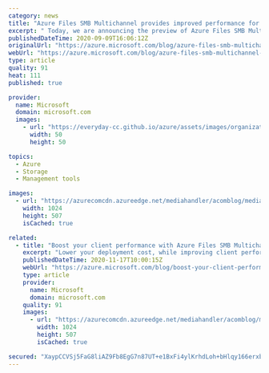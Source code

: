 ```yaml
---
category: news
title: "Azure Files SMB Multichannel provides improved performance for clients"
excerpt: " Today, we are announcing the preview of Azure Files SMB Multichannel on premium tier. With this release, Azure Files clients can now take advantage of this technology with premium file shares in the cloud."
publishedDateTime: 2020-09-09T16:06:12Z
originalUrl: "https://azure.microsoft.com/blog/azure-files-smb-multichannel-provides-improved-performance-for-clients/"
webUrl: "https://azure.microsoft.com/blog/azure-files-smb-multichannel-provides-improved-performance-for-clients/"
type: article
quality: 91
heat: 111
published: true

provider:
  name: Microsoft
  domain: microsoft.com
  images:
    - url: "https://everyday-cc.github.io/azure/assets/images/organizations/microsoft.com-50x50.jpg"
      width: 50
      height: 50

topics:
  - Azure
  - Storage
  - Management tools

images:
  - url: "https://azurecomcdn.azureedge.net/mediahandler/acomblog/media/Default/blog/96ef0aa8-fa88-4ffa-a245-0b342947e4ff.png"
    width: 1024
    height: 507
    isCached: true

related:
  - title: "Boost your client performance with Azure Files SMB Multichannel"
    excerpt: "Lower your deployment cost, while improving client performance with Server Message Block (SMB) Multichannel on premium tier."
    publishedDateTime: 2020-11-17T10:00:15Z
    webUrl: "https://azure.microsoft.com/blog/boost-your-client-performance-with-azure-files-smb-multichannel/"
    type: article
    provider:
      name: Microsoft
      domain: microsoft.com
    quality: 91
    images:
      - url: "https://azurecomcdn.azureedge.net/mediahandler/acomblog/media/Default/blog/00689dfa-88ce-4cc1-9e1a-670cec879a64.png"
        width: 1024
        height: 507
        isCached: true

secured: "XaypCCVSj5FaG8liAZ9Fb8EgG7n87UT+e1BxFi4ylKrhdLoh+bHlqy166erxbwKmx3BU7x39bs2ovYCyKQuMAPTvQCUqGnbNTgZ05FxiWFon5MF1a7AHwARwFp8ydJDFv5zf2KfCAx1HiELfgCaw7EqEH6KOtR6ZxAYA6Ch9q5VZvfy08lGnqShtnbMaPA9xJp878ry0CzH+ARxsy58W2HGTNPlMOIPEaVC9NFyz18r8wdqOr/2+GZV11X5KADMP1DnThaX1SRtpfcepDxqXHOsPoGzv4qudjv3TqoOcAzunMAxJryg28OkhUQaAb9SiapPnggODXcahHvZgxT11T1MSkqrI+3RYl5dtzuMp4TI=;Zdd9b+lvv3FSXievAi64Ww=="
---
```


